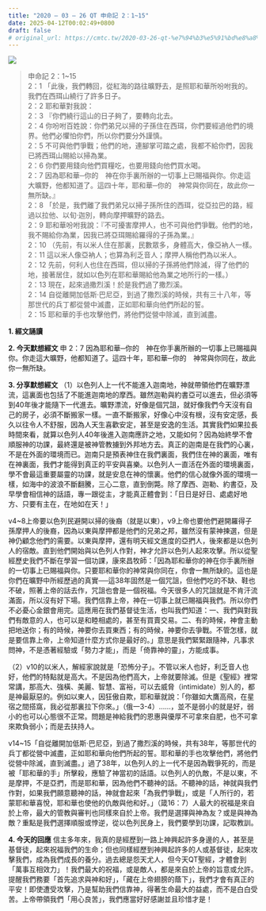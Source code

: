 ```yaml
---
title: "2020 – 03 – 26 QT 申命記 2：1~15"
date: 2025-04-12T00:02:49+0800
draft: false
# original_url: https://cmtc.tw/2020-03-26-qt-%e7%94%b3%e5%91%bd%e8%a8%98-2%ef%bc%9a115
---
```


![](/images/qt.jpg)
> 申命記 2：1\~15  
> 2：1 「此後，我們轉回，從紅海的路往曠野去，是照耶和華所吩咐我的。我們在西珥山繞行了許多日子。  
> 2：2 耶和華對我說：  
> 2：3 『你們繞行這山的日子夠了，要轉向北去。  
> 2：4 你吩咐百姓說：你們弟兄以掃的子孫住在西珥，你們要經過他們的境界。他們必懼怕你們，所以你們要分外謹慎。  
> 2：5 不可與他們爭戰；他們的地，連腳掌可踏之處，我都不給你們，因我已將西珥山賜給以掃為業。  
> 2：6 你們要用錢向他們買糧吃，也要用錢向他們買水喝。  
> 2：7 因為耶和華─你的　神在你手裏所辦的一切事上已賜福與你。你走這大曠野，他都知道了。這四十年，耶和華─你的　神常與你同在，故此你一無所缺。』  
> 2：8 「於是，我們離了我們弟兄以掃子孫所住的西珥，從亞拉巴的路，經過以拉他、以旬‧迦別，轉向摩押曠野的路去。  
> 2：9 耶和華吩咐我說：『不可擾害摩押人，也不可與他們爭戰。他們的地，我不賜給你為業，因我已將亞珥賜給羅得的子孫為業。』  
> 2：10 （先前，有以米人住在那裏，民數眾多，身體高大，像亞衲人一樣。  
> 2：11 這以米人像亞衲人；也算為利乏音人；摩押人稱他們為以米人。  
> 2：12 先前，何利人也住在西珥，但以掃的子孫將他們除滅，得了他們的地，接著居住，就如以色列在耶和華賜給他為業之地所行的一樣。）  
> 2：13 現在，起來過撒烈溪！於是我們過了撒烈溪。  
> 2：14 自從離開加低斯‧巴尼亞，到過了撒烈溪的時候，共有三十八年，等那世代的兵丁都從營中滅盡，正如耶和華向他們所起的誓。  
> 2：15 耶和華的手也攻擊他們，將他們從營中除滅，直到滅盡。

**1. 經文誦讀**

**2.  今天默想經文**
申 2：7 因為耶和華─你的　神在你手裏所辦的一切事上已賜福與你。你走這大曠野，他都知道了。這四十年，耶和華─你的　神常與你同在，故此你一無所缺。

**3. 分享默想經文**
（1）以色列人上一代不能進入迦南地，神就帶領他們在曠野漂流，這裏面也包括了不能進迦南地的摩西。雖然迦勒與約書亞可以進去，但必須等到40年後才能隨下一代進去。曠野漂流，好像是個咒詛，就好像我們今天沒有自己的房子，必須不斷搬家一樣。一直不斷搬家，好像心中沒有根，沒有安定感，長久以往令人不舒服，因為人天生喜歡安定，甚至是安逸的生活。其實我們如果拉長時間來看，就算以色列人40年後進入迦南應許之地，又能如何？因為始終學不會順服神的功課，最終還是被神管教擄到外邦地方去。真正的迦南是在我們的心裏，不是在外面的環境而已。迦南只是預表神住在我們裏面，我們住在神的裏面，唯有在神裏面，我們才能得到真正的平安與喜樂。以色列人一直活在外面的環境裏面，學不會最這重要屬靈的功課，就是安息在神的懷裏。他們的信心就像外面的環境一樣，如海中的波浪不斷翻騰，三心二意，直到倒斃。除了摩西、迦勒、約書亞，及早學會相信神的話語，專一跟從主，才能真正體會到：「日日是好日、處處好地方、只要有主在，在地如在天！」

v4\~8上帝要以色列民避開以掃的後裔（就是以東），v9上帝也要他們避開羅得子孫摩押人的後裔，因為以東與摩押都是他們的兄弟之邦，雖然沒有蒙神揀選，但是神仍顧念他們的需要。以東與摩押，還有明天經文進度的亞捫人，後來都是以色列人的宿敵。直到他們開始與以色列人作對，神才允許以色列人起來攻擊。所以從聖經歷史我們不斷在學習一個功課，康來昌牧師：「因為耶和華你的神在你手裏所辦的一切事上已賜福與你。只要耶和華你的神常與你同在，你會一無所缺的。這也是你們在曠野中所經歷過的真實──這38年固然是一個咒詛，但他們吃的不缺、鞋也不破，照著上帝的話去作，咒詛也會是一個祝福。今天很多人的咒詛就是不肯汗流滿面，所以沒有好下場。我們信靠上帝，神在一切事上就已賜福與我們。所以你們不必憂心金銀會用完。這應用在我們基督徒生活，也叫我們知道：一、我們與對我們有敵意的人，也可以是和睦相處的，甚至有買賣交易。二、有的時候，神會主動把地送你；有的時候，神要你去買東西；有的時候，神要你去爭戰。不管怎樣，就是要信靠上帝，上帝知道什麼方式你是最好的。」意思是我們緊緊跟隨神，凡事求問神，不是憑著經驗或「勢力才能」，而是「倚靠神的靈」，方能成事。

（2）v10的以米人，解經家說就是「恐怖分子」。不管以米人也好，利乏音人也好，他們的特點就是高大。不是因為他們高大，上帝就要除滅。但是《聖經》裡常常講，那高大、強橫、美麗、智慧、富裕，可以去威脅（intimidate）別人的，都是神最厭惡的。例如以東人，因狂傲自欺，耶和華就說：「你雖如大鷹高飛，在星宿之間搭窩，我必從那裏拉下你來。」（俄一3-4）……，並不是弱小的就是好，弱小的也可以心態很不正常。問題是神給我們的恩惠與優厚不可拿來自肥，也不可拿來欺負弱小；而是去扶持人。

v14\~15「自從離開加低斯‧巴尼亞，到過了撒烈溪的時候，共有38年，等那世代的兵丁都從營中滅盡，正如耶和華向他們所起的誓。耶和華的手也攻擊他們，將他們從營中除滅，直到滅盡。」過了38年，以色列人的上一代不是因為戰爭死的，而是被「耶和華的手」所擊殺，應驗了神當初的話語。以色列人的仇敵，不是以東，不是摩押，不是亞捫，而是耶和華，因為他們不聽神的話。不聽神的話，神就與我們作對，如果我們願意聽神的話，神就會起來「為我們爭戰」，或是「人所行的，若蒙耶和華喜悅，耶和華也使他的仇敵與他和好。」（箴16：7）人最大的祝福是來自於上帝，最大的管教與審判也同樣來自於上帝。我們是選擇與神為友？或是與神為敵？重點是我們選擇順服或悖逆，從以色列民身上，我們要學到功課，記取教訓。

**4. 今天的回應**
信主多年來，我真的是經歷到一路上神興起許多身邊的人，甚至是基督徒，起來祝福我們的生命；但也同樣經歷到神興起許多的人或基督徒，起來攻擊我們，成為我們成長的養分。過去總是怨天尤人，但今天QT聖經，才體會到「萬事互相效力」！我們最大的祝福，或是敵人，都是來自於上帝的旨意或允許。提醒我們務要「首先追求與神和好」，「藏在上帝翅膀的蔭下」，我們才會有真正的平安！即使遭受攻擊，乃是幫助我們信靠神，得著生命最大的益處，而不是白白受苦。上帝帶領我們「用心良苦」，我們應當好好感謝並且珍惜才是！
